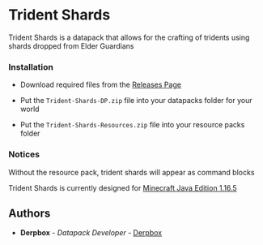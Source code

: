 # Trident Shards

Trident Shards is a datapack that allows for the crafting of tridents using shards dropped from Elder Guardians

### Installation

* Download required files from the [Releases Page](https://github.com/DBTDerpbox/Trident-Shards/releases/latest) 

* Put the `Trident-Shards-DP.zip` file into your datapacks folder for your world

* Put the `Trident-Shards-Resources.zip` file into your resource packs folder

### Notices

Without the resource pack, trident shards will appear as command blocks

Trident Shards is currently designed for [Minecraft Java Edition 1.16.5](https://www.minecraft.net/en-us/article/minecraft-java-edition-1-16-5)

## Authors

* **Derpbox** - *Datapack Developer* - [Derpbox](https://github.com/dbtderpbox)
